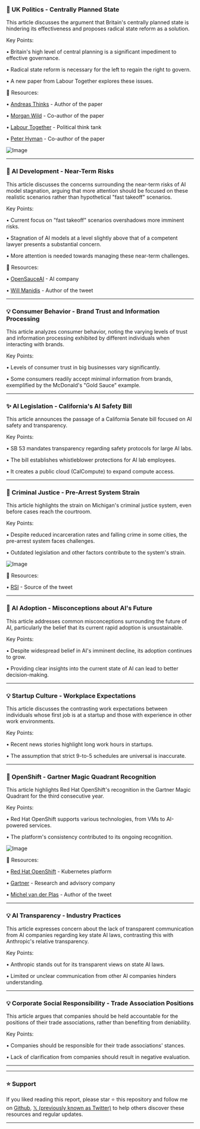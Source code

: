 ### 🤖 UK Politics - Centrally Planned State

This article discusses the argument that Britain's centrally planned state is hindering its effectiveness and proposes radical state reform as a solution.

Key Points:

• Britain's high level of central planning is a significant impediment to effective governance.


• Radical state reform is necessary for the left to regain the right to govern.


•  A new paper from Labour Together explores these issues.


🔗 Resources:

• [Andreas Thinks](https://x.com/AndreasThinks) - Author of the paper


• [Morgan Wild](https://x.com/morgan_wild) - Co-author of the paper


• [Labour Together](https://x.com/LabourTogether) - Political think tank


• [Peter Hyman](https://x.com/PeterHyman21) - Co-author of the paper

![Image](https://pbs.twimg.com/media/G04N2oSXIAEpmbw?format=jpg&name=small)


---

### 🤖 AI Development - Near-Term Risks

This article discusses the concerns surrounding the near-term risks of AI model stagnation, arguing that more attention should be focused on these realistic scenarios rather than hypothetical "fast takeoff" scenarios.

Key Points:

• Current focus on "fast takeoff" scenarios overshadows more imminent risks.


• Stagnation of AI models at a level slightly above that of a competent lawyer presents a substantial concern.


•  More attention is needed towards managing these near-term challenges.



🔗 Resources:

• [OpenSauceAI](https://x.com/opensauceAI) - AI company


• [Will Manidis](https://x.com/WillManidis) - Author of the tweet


---

### 💡 Consumer Behavior - Brand Trust and Information Processing

This article analyzes consumer behavior, noting the varying levels of trust and information processing exhibited by different individuals when interacting with brands.

Key Points:

•  Levels of consumer trust in big businesses vary significantly.


• Some consumers readily accept minimal information from brands, exemplified by the McDonald's "Gold Sauce" example.



---

### ✨ AI Legislation - California's AI Safety Bill

This article announces the passage of a California Senate bill focused on AI safety and transparency.

Key Points:

• SB 53 mandates transparency regarding safety protocols for large AI labs.


• The bill establishes whistleblower protections for AI lab employees.


•  It creates a public cloud (CalCompute) to expand compute access.


---

### 🤖 Criminal Justice - Pre-Arrest System Strain

This article highlights the strain on Michigan's criminal justice system, even before cases reach the courtroom.

Key Points:

•  Despite reduced incarceration rates and falling crime in some cities, the pre-arrest system faces challenges.


•  Outdated legislation and other factors contribute to the system's strain.


![Image](https://pbs.twimg.com/media/G01PTL4XgAA_Z1m?format=png&name=small)

🔗 Resources:

• [RSI](https://x.com/RSI) -  Source of the tweet


---

### 🤖 AI Adoption - Misconceptions about AI's Future

This article addresses common misconceptions surrounding the future of AI, particularly the belief that its current rapid adoption is unsustainable.

Key Points:

• Despite widespread belief in AI's imminent decline, its adoption continues to grow.


•  Providing clear insights into the current state of AI can lead to better decision-making.


---

### 💡 Startup Culture - Workplace Expectations

This article discusses the contrasting work expectations between individuals whose first job is at a startup and those with experience in other work environments.

Key Points:

•  Recent news stories highlight long work hours in startups.


•  The assumption that strict 9-to-5 schedules are universal is inaccurate.



---

### 🚀 OpenShift - Gartner Magic Quadrant Recognition

This article highlights Red Hat OpenShift's recognition in the Gartner Magic Quadrant for the third consecutive year.

Key Points:

• Red Hat OpenShift supports various technologies, from VMs to AI-powered services.


•  The platform's consistency contributed to its ongoing recognition.


![Image](https://pbs.twimg.com/media/G0yfoAiW4AAoXnx?format=jpg&name=small)

🔗 Resources:

• [Red Hat OpenShift](https://x.com/openshift) - Kubernetes platform


• [Gartner](https://x.com/Gartner_inc) - Research and advisory company


• [Michel van der Plas](https://x.com/michelvdp) -  Author of the tweet


---

### 💡 AI Transparency -  Industry Practices

This article expresses concern about the lack of transparent communication from AI companies regarding key state AI laws, contrasting this with Anthropic's relative transparency.

Key Points:

•  Anthropic stands out for its transparent views on state AI laws.


• Limited or unclear communication from other AI companies hinders understanding.


---

### 💡 Corporate Social Responsibility - Trade Association Positions

This article argues that companies should be held accountable for the positions of their trade associations, rather than benefiting from deniability.

Key Points:

•  Companies should be responsible for their trade associations' stances.


•  Lack of clarification from companies should result in negative evaluation.



---


---

### ⭐️ Support

If you liked reading this report, please star ⭐️ this repository and follow me on [Github](https://github.com/Drix10), [𝕏 (previously known as Twitter)](https://x.com/DRIX_10_) to help others discover these resources and regular updates.

---